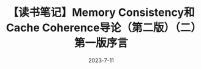 ---
title: 【读书笔记】Memory Consistency和Cache Coherence导论（第二版）（二）第一版序言
date: 2023-7-11
tags: 
  - 读书笔记
  - 翻译
  - 内存一致性
  - 缓存一致性
  - a primer on memory consistency and cache coherence
---